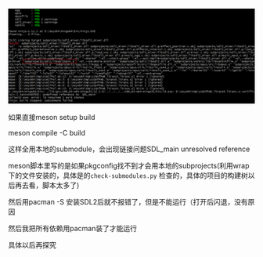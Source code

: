 ![](/images/2022-12-25-22-44-34-image.png)

如果直接meson setup build

meson compile -C build

这样全用本地的submodule，会出现链接问题SDL_main unresolved reference

meson脚本里写的是如果pkgconfig找不到才会用本地的subprojects(利用wrap下的文件安装的，具体是的`check-submodules.py` 检查的，具体的项目的构建树以后再去看，脚本太多了)

然后用pacman -S 安装SDL2后就不报错了，但是不能运行（打开后闪退，没有原因

然后我把所有依赖用pacman装了才能运行

具体以后再探究


